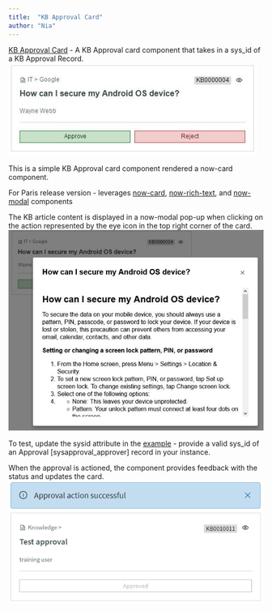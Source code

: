 ```yaml
---
title:  "KB Approval Card"
author: "Nia"
---
```

[KB Approval Card](https://github.com/NowComponents/kb-approval-card) - A KB Approval card component that takes in a sys_id of a KB Approval Record.
![KB Approval Card](./assets/images/kb-approval-card.png)


This is a simple KB Approval card component rendered a now-card component.

For Paris release version - leverages [now-card](https://developer.servicenow.com/dev.do#!/reference/now-experience/paris/now-components/now-card/overview), [now-rich-text](https://developer.servicenow.com/dev.do#!/reference/now-experience/paris/now-components/now-rich-text/overview), and [now-modal](https://developer.servicenow.com/dev.do#!/reference/now-experience/paris/now-components/now-modal/overview) components

The KB article content is displayed in a now-modal pop-up when clicking on the action represented by the eye icon in the top right corner of the card. 
![KB Article Modal Pop-up](./assets/images/kb-approval-card-modal.png)

To test, update the sysid attribute in the [example](https://github.com/NowComponents/kb-approval-card/blob/main/example/element.js) - provide a valid sys_id of an Approval [sysapproval_approver] record in your instance.

When the approval is actioned, the component provides feedback with the status and updates the card.
![KB Approved](./assets/images/kb-approved.png)
